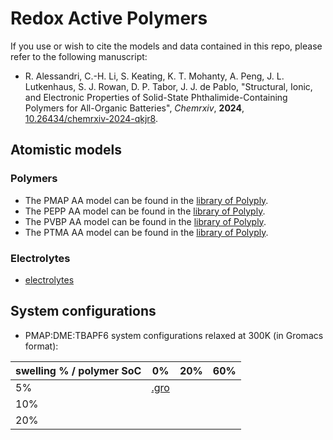 # Redox Active Polymers

If you use or wish to cite the models and data contained in this repo,
please refer to the following manuscript:

- R. Alessandri, C.-H. Li, S. Keating, K. T. Mohanty, A. Peng, J. L. Lutkenhaus, S. J. Rowan, D. P. Tabor, J. J. de Pablo,
  "Structural, Ionic, and Electronic Properties of Solid-State Phthalimide-Containing Polymers for All-Organic Batteries",
  *Chemrxiv*, **2024**, [10.26434/chemrxiv-2024-qkjr8](https://doi.org/10.26434/chemrxiv-2024-qkjr8).


## Atomistic models

### Polymers

- The PMAP AA model can be found in the [library of Polyply](https://github.com/marrink-lab/polyply_1.0/blob/master/LIBRARY.md).
- The PEPP AA model can be found in the [library of Polyply](https://github.com/marrink-lab/polyply_1.0/blob/master/LIBRARY.md).
- The PVBP AA model can be found in the [library of Polyply](https://github.com/marrink-lab/polyply_1.0/blob/master/LIBRARY.md).
- The PTMA AA model can be found in the [library of Polyply](https://github.com/marrink-lab/polyply_1.0/blob/master/LIBRARY.md).

### Electrolytes
- [electrolytes](./electrolytes)


## System configurations

- PMAP:DME:TBAPF6 system configurations relaxed at 300K (in Gromacs format):

| swelling % / polymer SoC |       0% | 20% | 60% |
|--------------------------|----------|-----|-----|
|  5%                      | [.gro](./configurations/PMAP000charge_DME_TBAPF6_05percent/relax-30mer-300K-D/1-relax-100ns-whole.gro)   |     |     |
| 10%                      |     |     |     |
| 20%                      |     |     |     |


[PMAP05000]: configurations/PMAP000charge_DME_TBAPF6_05percent/relax-30mer-300K-D/1-relax-100ns-whole.gro
[PMAP05020]: configurations/PMAP020charge_DME_TBAPF6_05percent/relax-30mer-300K-D/1-relax-100ns-whole.gro
[PMAP05060]: configurations/PMAP060charge_DME_TBAPF6_05percent/relax-30mer-300K-D/1-relax-100ns-whole.gro
[PMAP10000]: configurations/PMAP000charge_DME_TBAPF6_10percent/relax-30mer-300K-D/1-relax-100ns-whole.gro
[PMAP10020]: configurations/PMAP020charge_DME_TBAPF6_10percent/relax-30mer-300K-D/1-relax-100ns-whole.gro
[PMAP10060]: configurations/PMAP060charge_DME_TBAPF6_10percent/relax-30mer-300K-D/1-relax-100ns-whole.gro
[PMAP20000]: configurations/PMAP000charge_DME_TBAPF6_20percent/relax-30mer-300K-D/1-relax-100ns-whole.gro
[PMAP20020]: configurations/PMAP020charge_DME_TBAPF6_20percent/relax-30mer-300K-D/1-relax-100ns-whole.gro
[PMAP20060]: configurations/PMAP060charge_DME_TBAPF6_20percent/relax-30mer-300K-D/1-relax-100ns-whole.gro

